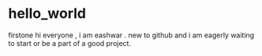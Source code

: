 # hello_world
firstone 
 hi everyone ,
    i am eashwar . new to github and i am eagerly waiting to start or be a part of a good project.
    
